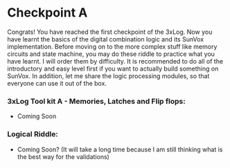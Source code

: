 # Checkpoint A

Congrats! You have reached the first checkpoint of the 3xLog. Now you have learnt the basics of the digital combination logic and its SunVox implementation. Before moving on to the more complex stuff like memory circuits and state machine, you may do these riddle to practice what you have learnt. I will order them by difficulty. It is recommended to do all of the introductory and easy level first if you want to actually build something on SunVox. In addition, let me share the logic processing modules, so that everyone can use it out of the box.

### 3xLog Tool kit A - Memories, Latches and Flip flops:
- Coming Soon

### Logical Riddle:
- Coming Soon? (It will take a long time because I am still thinking what is the best way for the validations)